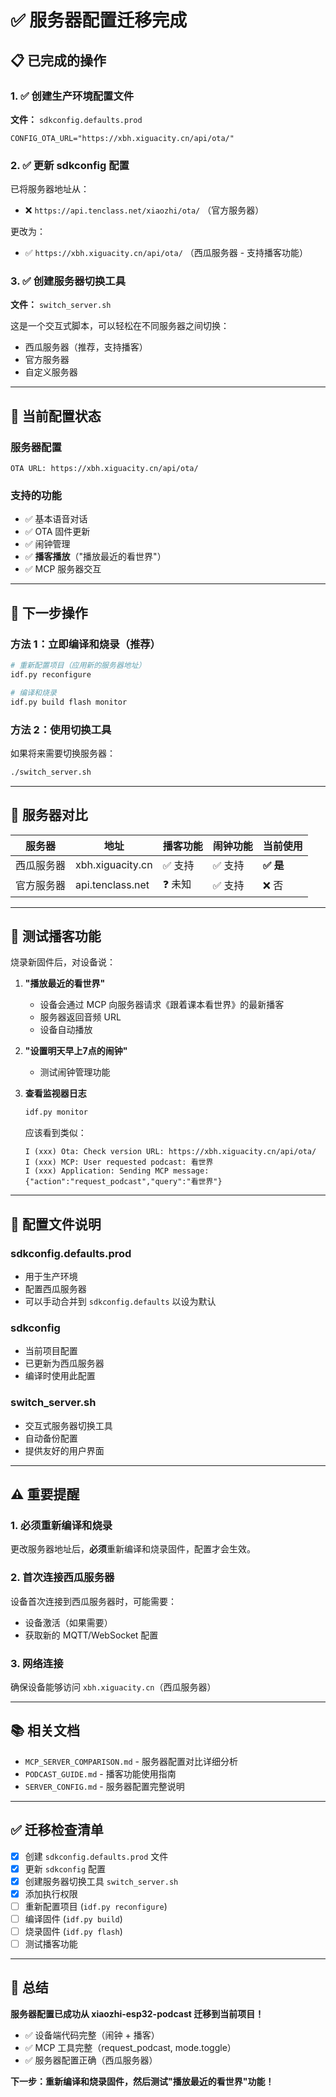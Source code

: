 # ✅ 服务器配置迁移完成

## 📋 已完成的操作

### 1. ✅ 创建生产环境配置文件

**文件：** `sdkconfig.defaults.prod`
```
CONFIG_OTA_URL="https://xbh.xiguacity.cn/api/ota/"
```

### 2. ✅ 更新 sdkconfig 配置

已将服务器地址从：
- ❌ `https://api.tenclass.net/xiaozhi/ota/` （官方服务器）

更改为：
- ✅ `https://xbh.xiguacity.cn/api/ota/` （西瓜服务器 - 支持播客功能）

### 3. ✅ 创建服务器切换工具

**文件：** `switch_server.sh`

这是一个交互式脚本，可以轻松在不同服务器之间切换：
- 西瓜服务器（推荐，支持播客）
- 官方服务器
- 自定义服务器

---

## 🎯 当前配置状态

### 服务器配置
```
OTA URL: https://xbh.xiguacity.cn/api/ota/
```

### 支持的功能
- ✅ 基本语音对话
- ✅ OTA 固件更新
- ✅ 闹钟管理
- ✅ **播客播放**（"播放最近的看世界"）
- ✅ MCP 服务器交互

---

## 🚀 下一步操作

### 方法 1：立即编译和烧录（推荐）

```bash
# 重新配置项目（应用新的服务器地址）
idf.py reconfigure

# 编译和烧录
idf.py build flash monitor
```

### 方法 2：使用切换工具

如果将来需要切换服务器：
```bash
./switch_server.sh
```

---

## 📝 服务器对比

| 服务器 | 地址 | 播客功能 | 闹钟功能 | 当前使用 |
|--------|------|---------|---------|---------|
| 西瓜服务器 | xbh.xiguacity.cn | ✅ 支持 | ✅ 支持 | **✅ 是** |
| 官方服务器 | api.tenclass.net | ❓ 未知 | ✅ 支持 | ❌ 否 |

---

## 🎤 测试播客功能

烧录新固件后，对设备说：

1. **"播放最近的看世界"**
   - 设备会通过 MCP 向服务器请求《跟着课本看世界》的最新播客
   - 服务器返回音频 URL
   - 设备自动播放

2. **"设置明天早上7点的闹钟"**
   - 测试闹钟管理功能

3. **查看监视器日志**
   ```bash
   idf.py monitor
   ```
   
   应该看到类似：
   ```
   I (xxx) Ota: Check version URL: https://xbh.xiguacity.cn/api/ota/
   I (xxx) MCP: User requested podcast: 看世界
   I (xxx) Application: Sending MCP message: {"action":"request_podcast","query":"看世界"}
   ```

---

## 🔧 配置文件说明

### sdkconfig.defaults.prod
- 用于生产环境
- 配置西瓜服务器
- 可以手动合并到 `sdkconfig.defaults` 以设为默认

### sdkconfig
- 当前项目配置
- 已更新为西瓜服务器
- 编译时使用此配置

### switch_server.sh
- 交互式服务器切换工具
- 自动备份配置
- 提供友好的用户界面

---

## ⚠️ 重要提醒

### 1. 必须重新编译和烧录
更改服务器地址后，**必须**重新编译和烧录固件，配置才会生效。

### 2. 首次连接西瓜服务器
设备首次连接到西瓜服务器时，可能需要：
- 设备激活（如果需要）
- 获取新的 MQTT/WebSocket 配置

### 3. 网络连接
确保设备能够访问 `xbh.xiguacity.cn`（西瓜服务器）

---

## 📚 相关文档

- `MCP_SERVER_COMPARISON.md` - 服务器配置对比详细分析
- `PODCAST_GUIDE.md` - 播客功能使用指南
- `SERVER_CONFIG.md` - 服务器配置完整说明

---

## ✅ 迁移检查清单

- [x] 创建 `sdkconfig.defaults.prod` 文件
- [x] 更新 `sdkconfig` 配置
- [x] 创建服务器切换工具 `switch_server.sh`
- [x] 添加执行权限
- [ ] 重新配置项目 (`idf.py reconfigure`)
- [ ] 编译固件 (`idf.py build`)
- [ ] 烧录固件 (`idf.py flash`)
- [ ] 测试播客功能

---

## 🎉 总结

**服务器配置已成功从 xiaozhi-esp32-podcast 迁移到当前项目！**

- ✅ 设备端代码完整（闹钟 + 播客）
- ✅ MCP 工具完整（request_podcast, mode.toggle）
- ✅ 服务器配置正确（西瓜服务器）

**下一步：重新编译和烧录固件，然后测试"播放最近的看世界"功能！**

